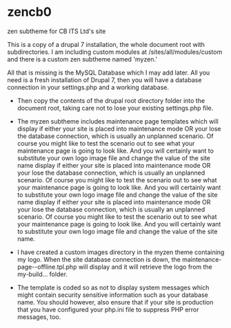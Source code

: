zencb0
======

zen subtheme for CB ITS Ltd's site

This is a copy of a drupal 7 installation, the whole document root with subdirectories. I am including 
custom modules at /sites/all/modules/custom and there is a custom zen subtheme named 'myzen.'

All that is missing is the MySQL Database which I may add later. All you need is a fresh installation 
of Drupal 7, then you will have a database connection in your settings.php and a working database.

- Then copy the contents of the drupal root directory folder into the document root, taking care not
to lose your existing settings.php file. 

- The myzen subtheme includes maintenance page templates which will display if either your site
is placed into maintenance mode OR your lose the database connection, which is usually an 
unplanned scenario. Of course you might like to test the scenario out to see what your maintenance
page is going to look like. And you will certainly want to substitute your own logo image file
and change the value of the site name display if either your site
is placed into maintenance mode OR your lose the database connection, which is usually an 
unplanned scenario. Of course you might like to test the scenario out to see what your maintenance
page is going to look like. And you will certainly want to substitute your own logo image file
and change the value of the site name display if either your site
is placed into maintenance mode OR your lose the database connection, which is usually an 
unplanned scenario. Of course you might like to test the scenario out to see what your maintenance
page is going to look like. And you will certainly want to substitute your own logo image file
and change the value of the site name.

- I have created a custom images directory in the myzen theme containing my logo. When the site
database connection is down, the maintenance-page--offline.tpl.php will display and it will
retrieve the logo from the my-build... folder.

- The template is coded so as not to display system messages which might contain security sensitive
information such as your database name. You should however, also ensure that if your site is production
that you have configured your php.ini file to suppress PHP error messages, too.
